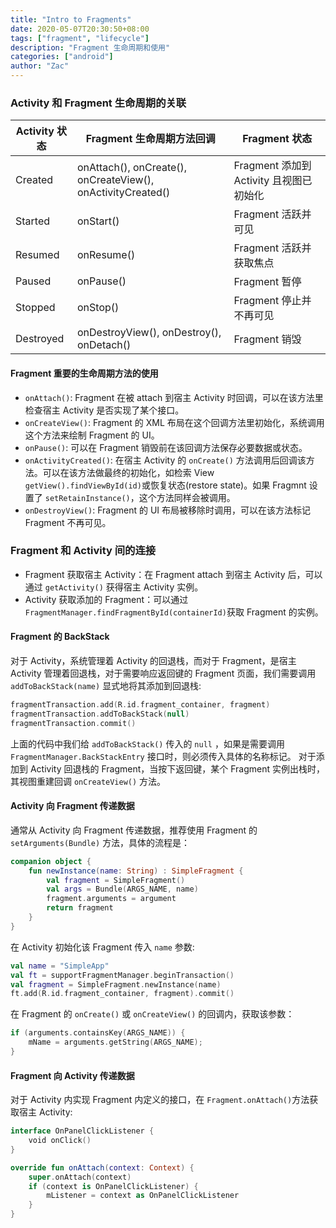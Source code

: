 ```yaml
---
title: "Intro to Fragments"
date: 2020-05-07T20:30:50+08:00
tags: ["fragment", "lifecycle"]
description: "Fragment 生命周期和使用"
categories: ["android"]
author: "Zac"
---
```


### Activity 和 Fragment 生命周期的关联

| Activity 状态 | Fragment 生命周期方法回调                                   | Fragment 状态                           |
|---------------|-------------------------------------------------------------|-----------------------------------------|
| Created       | onAttach(), onCreate(), onCreateView(), onActivityCreated() | Fragment 添加到 Activity 且视图已初始化 |
| Started       | onStart()                                                   | Fragment 活跃并可见                     |
| Resumed       | onResume()                                                  | Fragment 活跃并获取焦点                 |
| Paused        | onPause()                                                   | Fragment 暂停                           |
| Stopped       | onStop()                                                    | Fragment 停止并不再可见                 |
| Destroyed     | onDestroyView(), onDestroy(), onDetach()                    | Fragment 销毁                           |

#### Fragment 重要的生命周期方法的使用

+ `onAttach()`: Fragment 在被 attach 到宿主 Activity 时回调，可以在该方法里检查宿主 Activity 是否实现了某个接口。
+ `onCreateView()`: Fragment 的 XML 布局在这个回调方法里初始化，系统调用这个方法来绘制 Fragment 的 UI。
+ `onPause()`: 可以在 Fragment 销毁前在该回调方法保存必要数据或状态。
+ `onActivityCreated()`: 在宿主 Activity 的 `onCreate()` 方法调用后回调该方法。可以在该方法做最终的初始化，如检索 View `getView().findViewById(id)`或恢复状态(restore state)。如果 Fragmnt 设置了 `setRetainInstance()`，这个方法同样会被调用。
+ `onDestroyView()`: Fragment 的 UI 布局被移除时调用，可以在该方法标记 Fragment 不再可见。

### Fragment 和 Activity 间的连接

+ Fragment 获取宿主 Activity：在 Fragment attach 到宿主 Activity 后，可以通过 `getActivity()` 获得宿主 Activity 实例。
+ Activity 获取添加的 Fragment：可以通过 `FragmentManager.findFragmentById(containerId)`获取 Fragment 的实例。

#### Fragment 的 BackStack

对于 Activity，系统管理着 Activity 的回退栈，而对于 Fragment，是宿主 Activity 管理着回退栈，对于需要响应返回键的 Fragment 页面，我们需要调用 `addToBackStack(name)` 显式地将其添加到回退栈:

```kotlin
fragmentTransaction.add(R.id.fragment_container, fragment)
fragmentTransaction.addToBackStack(null)
fragmentTransaction.commit()
```

上面的代码中我们给 `addToBackStack()` 传入的 `null` ，如果是需要调用 `FragmentManager.BackStackEntry` 接口时，则必须传入具体的名称标记。
对于添加到 Activity 回退栈的 Fragment，当按下返回键，某个 Fragment 实例出栈时，其视图重建回调 `onCreateView()` 方法。

#### Activity 向 Fragment 传递数据

通常从 Activity 向 Fragment 传递数据，推荐使用 Fragment 的 `setArguments(Bundle)` 方法，具体的流程是：

```kotlin
companion object {
    fun newInstance(name: String) : SimpleFragment {
        val fragment = SimpleFragment()
        val args = Bundle(ARGS_NAME, name)
        fragment.arguments = argument
        return fragment
    }
}
```

在 Activity 初始化该 Fragment 传入 `name` 参数:

```kotlin
val name = "SimpleApp"
val ft = supportFragmentManager.beginTransaction()
val fragment = SimpleFragment.newInstance(name)
ft.add(R.id.fragment_container, fragment).commit()
```

在 Fragment 的 `onCreate()` 或 `onCreateView()` 的回调内，获取该参数：

```kotlin
if (arguments.containsKey(ARGS_NAME)) {
    mName = arguments.getString(ARGS_NAME);
}
```

#### Fragment 向 Activity 传递数据

对于 Activity 内实现 Fragment 内定义的接口，在 `Fragment.onAttach()`方法获取宿主 Activity:

```kotlin
interface OnPanelClickListener {
    void onClick()
}

override fun onAttach(context: Context) {
    super.onAttach(context)
    if (context is OnPanelClickListener) {
        mListener = context as OnPanelClickListener
    }
}
```

[gaf]:https://developer.android.com/reference/android/app/Fragment
[gf]:https://google-developer-training.github.io/android-developer-advanced-course-concepts/unit-1-expand-the-user-experience/lesson-1-fragments/1-2-c-fragment-lifecycle-and-communications/1-2-c-fragment-lifecycle-and-communications.html
